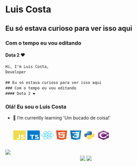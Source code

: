 # Luis Costa
## Eu só estava curioso para ver isso aqui
### Com o tempo eu vou editando 
#### Dota 2 ❤️

```diff
Hi, I'm Luis Costa,
Developer

## Eu só estava curioso para ver isso aqui
### Com o tempo eu vou editando 
#### Dota 2 ❤️
```

### Olá! Eu sou o Luis Costa
- 🌱 I’m currently learning 'Um bucado de coisa!'
  <div style="display: inline_block">
    <br>
    <img align="center" alt="Luis-Js" height="30" width="40" src="https://raw.githubusercontent.com/devicons/devicon/master/icons/javascript/javascript-plain.svg">
    <img align="center" alt="Rafa-Ts" height="30" width="40" src="https://raw.githubusercontent.com/devicons/devicon/master/icons/typescript/typescript-plain.svg">
    <img align="center" alt="Rafa-React" height="30" width="40" src="https://raw.githubusercontent.com/devicons/devicon/master/icons/react/react-original.svg">
    <img align="center" alt="Luis-HTML" height="30" width="40" src="https://raw.githubusercontent.com/devicons/devicon/master/icons/html5/html5-original.svg">
    <img align="center" alt="Luis-CSS" height="30" width="40" src="https://raw.githubusercontent.com/devicons/devicon/master/icons/css3/css3-original.svg">
    <img align="center" alt="Luis-Python" height="30" width="40" src="https://raw.githubusercontent.com/devicons/devicon/master/icons/python/python-original.svg">
    <img align="center" alt="Luis-Csharp" height="30" width="40" src="https://raw.githubusercontent.com/devicons/devicon/master/icons/csharp/csharp-original.svg">  
    
  <!--<img align="right" alt="Rafa-yoda" src="https://cdn.discordapp.com/attachments/795358919417397249/825430589581688872/hi.gif">-->
</div>
  
  ##
<div>     
  <a href="https://www.linkedin.com/in/luis--costa" target="_blank"><img src="https://img.shields.io/badge/-LinkedIn-%230077B5?style=for-the-badge&logo=linkedin&logoColor=white" target="_blank"></a>  
  
  <!--![Snake animation](https://github.com/rafaballerini/rafaballerini/blob/output/github-contribution-grid-snake.svg) -->

  <div align='center'>
    <img height="180em" src="https://github-readme-stats.vercel.app/api?username=luisc05ta&show_icons=true&theme=chartreuse-dark&include_all_commits=true&count_private=true"/>
    <img height="180em" src="https://github-readme-stats.vercel.app/api/top-langs/?username=luisc05ta&layout=compact&langs_count=6&theme=chartreuse-dark"/>
  </div>
</div>

